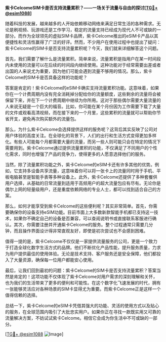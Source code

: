 **紫卡CelcomeSIM卡是否支持流量累积？——一场关于流量与自由的探讨[[TG💪+ @esim1088](https://t.me/s/esim1088)]**

随着科技的发展，越来越多的人开始依赖移动网络来满足日常生活的各种需求。无论是刷视频、玩游戏还是工作学习，稳定的流量支持已经成为现代人不可或缺的一部分。而作为全球领先的虚拟SIM卡品牌，紫卡Celcome推出的eSIM卡产品以其便捷性和灵活性赢得了广泛的好评。然而，不少用户在使用过程中也提出了疑问：紫卡Celcome的SIM卡是否支持流量累积呢？今天，我们就来详细解答这个问题。

首先，我们需要了解什么是流量累积。简单来说，流量累积是指用户在某一时间段内未使用的流量可以在后续的时间段内继续使用。这种功能对于经常需要出差或者出国的人来说尤为重要，因为他们可能会遇到流量不够用的情况。那么，紫卡Celcome的SIM卡是否具备这样的功能呢？

答案是肯定的！紫卡Celcome的eSIM卡确实支持流量累积功能。这意味着，如果你在一个计费周期内没有完全消耗掉分配给你的流量额度，这些剩余的流量将会被保留下来，并在下一个计费周期中继续为你所用。这对于那些偶尔需要大量流量的人来说无疑是一个巨大的福音。比如，你可能在某个月份因为工作需要下载了大量的文件或观看高清视频，而在接下来的一个月里，这些累积的流量就可以帮助你节省开支，避免再次购买额外的流量包。

那么，为什么紫卡Celcome会选择提供这样的服务呢？这背后其实反映了公司对用户体验的高度关注。在全球化的背景下，人们的出行和生活方式变得更加多样化。有些人可能每个月都需要大量的流量，而另一些人则可能只会在特定的情况下需要用到。紫卡Celcome通过提供流量累积的功能，不仅满足了不同用户的个性化需求，同时也增强了产品的竞争力，使得更多的人愿意选择他们的服务。

当然，除了流量累积功能之外，紫卡Celcome的eSIM卡还有许多其他的优势。例如，它支持多设备共享流量，这意味着你可以将一张卡上的流量同时用于手机、平板电脑甚至是智能手表等多种设备上。此外，紫卡Celcome还提供了多种套餐供用户选择，从基础的日常流量到适用于高频用户的超大流量包应有尽有。无论你是偶尔上网的轻量级用户，还是重度依赖网络的专业人士，都可以找到适合自己的方案。

那么，如何才能享受到紫卡Celcome的这些便利呢？其实非常简单。首先，你需要确保你的设备支持eSIM功能。目前市面上大多数新款智能手机都已支持这一技术，如果你不确定自己的设备是否兼容，可以查阅说明书或直接联系客服进行确认。其次，你需要注册并开通紫卡Celcome的服务。整个过程通常只需要几分钟，而且操作界面设计得非常直观友好，即使是初次尝试也不会感到困难。

值得一提的是，紫卡Celcome不仅仅是一家提供流量服务的公司，更是一个致力于打造全球化数字生活方式的品牌。他们不断优化产品性能，提升服务质量，力求为用户提供最佳的使用体验。无论是技术支持、客户服务还是安全保障，他们都投入了大量资源，确保每一位用户都能安心使用。

最后，让我们回到最初的问题：紫卡Celcome的SIM卡是否支持流量累积？答案当然是肯定的！这项功能不仅体现了紫卡Celcome对用户需求的深刻理解和关怀，也为我们的生活带来了更多的便利和可能性。在这个数字化飞速发展的时代，拥有一张能够灵活应对各种场景的SIM卡显得尤为重要。而紫卡Celcome正是这样一个值得信赖的选择。

总结一下，紫卡Celcome的eSIM卡凭借其强大的功能、灵活的使用方式以及贴心的服务，在全球范围内吸引了大批忠实用户。如果你正在寻找一款既实用又可靠的流量解决方案，不妨试试紫卡Celcome。相信它会成为你生活中不可或缺的一部分。

[[TG💪+ @esim1088](https://t.me/s/esim1088) ![Image](https://i.postimg.cc/4NQfJmqS/Snipaste-2025-05-13-00-14-12.png)]
